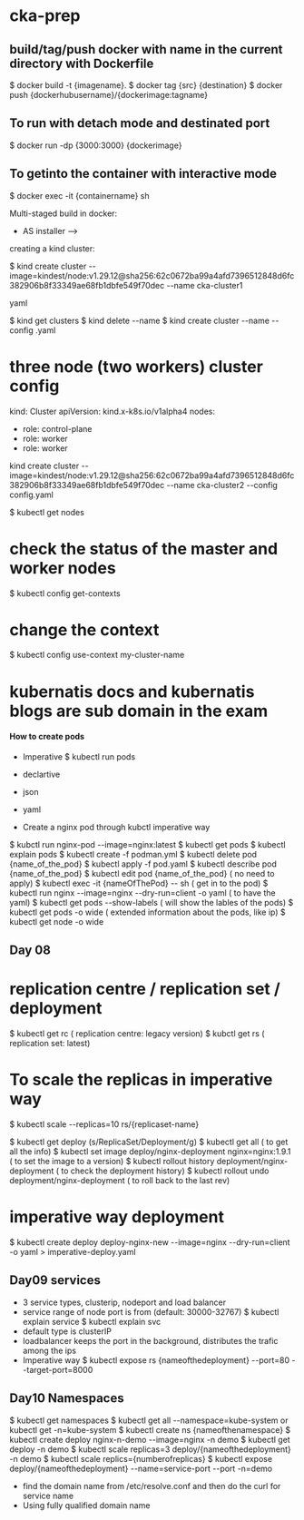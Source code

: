 # cka-prep

## build/tag/push docker with name in the current directory with Dockerfile
$ docker build -t {imagename}.
$ docker tag {src} {destination}
$ docker push {dockerhubusername}/{dockerimage:tagname}

## To run with detach mode and destinated port
$ docker run -dp {3000:3000} {dockerimage}

## To getinto the container with interactive mode
$  docker exec -it {containername} sh

Multi-staged build in docker:

* AS installer --> 

creating a kind cluster:

 $ kind create cluster --image=kindest/node:v1.29.12@sha256:62c0672ba99a4afd7396512848d6fc382906b8f33349ae68fb1dbfe549f70dec --name cka-cluster1

yaml

$ kind get clusters
$ kind delete --name <cluster-name>
$ kind create cluster --name <cluster-name> --config <cluster-name>.yaml
 
 # three node (two workers) cluster config
kind: Cluster
apiVersion: kind.x-k8s.io/v1alpha4
nodes:
- role: control-plane
- role: worker
- role: worker

kind create cluster --image=kindest/node:v1.29.12@sha256:62c0672ba99a4afd7396512848d6fc382906b8f33349ae68fb1dbfe549f70dec --name cka-cluster2 --config config.yaml

$ kubectl get nodes

# check the status of the master and worker nodes
$ kubectl config get-contexts
# change the context 
$ kubectl config use-context my-cluster-name

# kubernatis docs and kubernatis blogs are sub domain in the exam
#### How to create pods
- Imperative
$ kubectl run pods

- declartive
 * json 
 * yaml 

 * Create a nginx pod through kubctl imperative way

$ kubctl run nginx-pod --image=nginx:latest
$ kubectl get pods
$ kubectl explain pods
$ kubectl create -f podman.yml
$ kubectl delete pod {name_of_the_pod}
$ kubectl apply -f pod.yaml
$ kubectl describe pod {name_of_the_pod}
$ kubectl edit pod {name_of_the_pod} ( no need to apply)
$ kubectl exec -it {nameOfThePod} -- sh  ( get in to the pod)
$ kubectl run nginx --image=nginx --dry-run=client -o yaml  ( to have the yaml)
$ kubectl get pods --show-labels ( will show the lables of the pods)
$ kubectl get pods -o wide ( extended information about the pods, like ip)
$ kubectl get node -o wide

## Day 08
# replication centre / replication set / deployment
$ kubectl get rc ( replication centre: legacy version)
$ kubctl get rs ( replication set: latest)

# To scale the replicas in imperative way
$ kubectl scale --replicas=10 rs/{replicaset-name}

$ kubectl get deploy (s/ReplicaSet/Deployment/g)
$ kubectl get all ( to get all the info)
$ kubectl set image deploy/nginx-deployment nginx=nginx:1.9.1 ( to set the image to a version)
$ kubectl rollout history deployment/nginx-deployment ( to check the deployment history)
$ kubectl rollout undo deployment/nginx-deployment ( to roll back to the last rev)
# imperative way deployment
$ kubectl create deploy deploy-nginx-new --image=nginx --dry-run=client -o yaml > imperative-deploy.yaml

## Day09 services
* 3 service types, clusterip, nodeport and load balancer
* service range of node port is from (default: 30000-32767)
$ kubectl explain service
$ kubectl explain svc
* default type is clusterIP
* loadbalancer keeps the port in the background, distributes the trafic among the ips
* Imperative way
$ kubectl expose rs {nameofthedeployment} --port=80 --target-port=8000


## Day10 Namespaces
$ kubectl get namespaces
$ kubectl get all --namespace=kube-system or kubectl get -n=kube-system
$ kubectl create ns {nameofthenamespace}
$ kubectl create deploy nginx-n-demo --image=nginx -n demo
$ kubectl get deploy -n demo
$ kubectl scale replicas=3 deploy/{nameofthedeployment} -n demo
$ kubectl scale replics={numberofreplicas}
$ kubectl expose deploy/{nameofthedeployment} --name=service-port --port -n=demo 
* find the domain name from /etc/resolve.conf and then do the curl for service name
* Using fully qualified domain name

